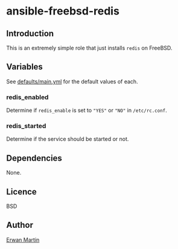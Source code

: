 # ansible-freebsd-redis

## Introduction
This is an extremely simple role that just installs `redis` on FreeBSD.

## Variables

See [defaults/main.yml](defaults/main.yml) for the default values of each.

### redis_enabled

Determine if `redis_enable` is set to `"YES"` or `"NO"` in `/etc/rc.conf`.

### redis_started

Determine if the service should be started or not.

## Dependencies

None.

## Licence

BSD

## Author

[Erwan Martin](https://zewaren.net/)
